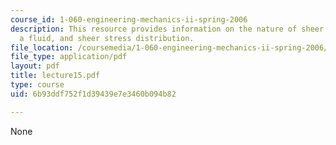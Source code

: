 ```yaml
---
course_id: 1-060-engineering-mechanics-ii-spring-2006
description: This resource provides information on the nature of sheer stresses in
  a fluid, and sheer stress distribution.
file_location: /coursemedia/1-060-engineering-mechanics-ii-spring-2006/6b93ddf752f1d39439e7e3460b094b82_lecture15.pdf
file_type: application/pdf
layout: pdf
title: lecture15.pdf
type: course
uid: 6b93ddf752f1d39439e7e3460b094b82

---
```

None